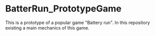 # BatterRun_PrototypeGame
This is a prototype of a popular game "Battery run". In this repository existing a main mechanics of this game.
